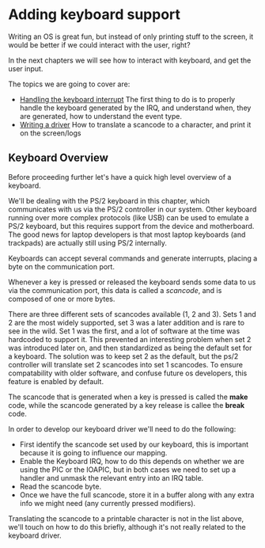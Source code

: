 # Adding keyboard support

Writing an OS is great fun, but instead of only printing stuff to the screen, it would be better if we could interact with the user, right?

In the next chapters we will see how to interact with keyboard, and get the user input.

The topics we are going to cover are:

* [Handling the keyboard interrupt](10_Keyboard_Interrupt_Handling.md) The first thing to do is to properly handle the keyboard generated by the IRQ, and understand when, they are generated, how to understand the event type.
* [Writing a driver](11_Keyboard_Driver_Implementation.md) How to translate a scancode to a character, and print it on the screen/logs

## Keyboard Overview

Before proceeding further let's have a quick high level overview of a keyboard.

We'll be dealing with the PS/2 keyboard in this chapter, which communicates with us via the PS/2 controller in our system. Other keyboard running over more complex protocols (like USB) can be used to emulate a PS/2 keyboard, but this requires support from the device and motherboard. The good news for laptop developers is that most laptop keyboards (and trackpads) are actually still using PS/2 internally.

Keyboards can accept several commands and generate interrupts, placing a byte on the communication port. 

Whenever a key is pressed or released the keyboard sends some data to us via the communication port, this data is called a *scancode*, and is composed of one or more bytes. 

There are three different sets of scancodes available (1, 2 and 3). Sets 1 and 2 are the most widely supported, set 3 was a later addition and is rare to see in the wild. Set 1 was the first, and a lot of software at the time was hardcoded to support it. This prevented an interesting problem when set 2 was introduced later on, and then standardized as being the default set for a keyboard. The solution was to keep set 2 as the default, but the ps/2 controller will translate set 2 scancodes into set 1 scancodes. To ensure compatability with older software, and confuse future os developers, this feature is enabled by default.

The scancode that is generated when a key is pressed is called the **make** code, while the scancode generated by a key release is callee the **break** code.

In order to develop our keyboard driver we'll need to do the following: 

* First identify the scancode set used by our keyboard, this is important because it is going to influence our mapping.
* Enable the Keyboard IRQ, how to do this depends on whether we are using the PIC or the IOAPIC, but in both cases we need to set up a handler and unmask the relevant entry into an IRQ table.
* Read the scancode byte.
* Once we have the full scancode, store it in a buffer along with any extra info we might need (any currently pressed modifiers).

Translating the scancode to a printable character is not in the list above, we'll touch on how to do this briefly, although it's not really related to the keyboard driver.


